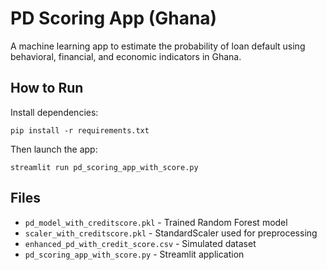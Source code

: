 # PD Scoring App (Ghana)

A machine learning app to estimate the probability of loan default using behavioral, financial, and economic indicators in Ghana.

## How to Run
Install dependencies:

```
pip install -r requirements.txt
```

Then launch the app:

```
streamlit run pd_scoring_app_with_score.py
```

## Files
- `pd_model_with_creditscore.pkl` - Trained Random Forest model
- `scaler_with_creditscore.pkl` - StandardScaler used for preprocessing
- `enhanced_pd_with_credit_score.csv` - Simulated dataset
- `pd_scoring_app_with_score.py` - Streamlit application